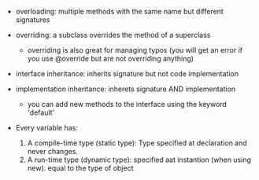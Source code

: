 - overloading: multiple methods with the same name but different signatures
- overriding: a subclass overrides the method of a superclass
  - overriding is also great for managing typos (you will get an error if you use @override but are not overriding anything)

- interface inheritance: inherits signature but not code implementation
- implementation inheritance: inherets signature AND implementation
  - you can add new methods to the interface using the keyword 'default'


- Every variable has:
  1. A compile-time type (static type): Type specified at declaration and never changes.
  2. A run-time type (dynamic type): specified aat instantion (when using new). equal to the type of object
